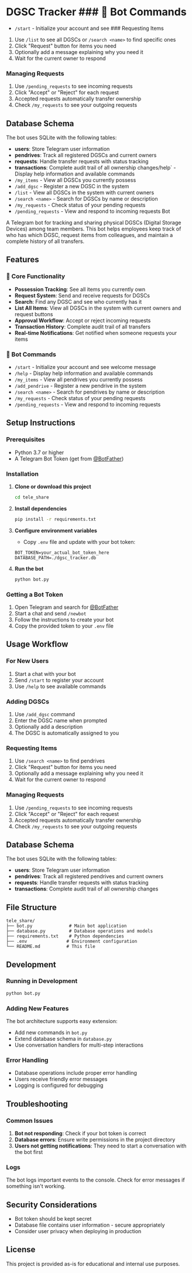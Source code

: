 # DGSC Tracker ### 🔧 Bot Commands
- `/start` - Initialize your account and see ### Requesting Items
1. Use `/list` to see all DGSCs or `/search <name>` to find specific ones
2. Click "Request" button for items you need
3. Optionally add a message explaining why you need it
4. Wait for the current owner to respond

### Managing Requests
1. Use `/pending_requests` to see incoming requests
2. Click "Accept" or "Reject" for each request
3. Accepted requests automatically transfer ownership
4. Check `/my_requests` to see your outgoing requests

## Database Schema

The bot uses SQLite with the following tables:

- **users**: Store Telegram user information
- **pendrives**: Track all registered DGSCs and current owners  
- **requests**: Handle transfer requests with status tracking
- **transactions**: Complete audit trail of all ownership changes/help` - Display help information and available commands
- `/my_items` - View all DGSCs you currently possess
- `/add_dgsc` - Register a new DGSC in the system
- `/list` - View all DGSCs in the system with current owners
- `/search <name>` - Search for DGSCs by name or description
- `/my_requests` - Check status of your pending requests
- `/pending_requests` - View and respond to incoming requests Bot

A Telegram bot for tracking and sharing physical DGSCs (Digital Storage Devices) among team members. This bot helps employees keep track of who has which DGSC, request items from colleagues, and maintain a complete history of all transfers.

## Features

### 🎯 Core Functionality
- **Possession Tracking**: See all items you currently own
- **Request System**: Send and receive requests for DGSCs
- **Search**: Find any DGSC and see who currently has it
- **List All Items**: View all DGSCs in the system with current owners and request buttons
- **Approval Workflow**: Accept or reject incoming requests
- **Transaction History**: Complete audit trail of all transfers
- **Real-time Notifications**: Get notified when someone requests your items

### 🔧 Bot Commands
- `/start` - Initialize your account and see welcome message
- `/help` - Display help information and available commands
- `/my_items` - View all pendrives you currently possess
- `/add_pendrive` - Register a new pendrive in the system
- `/search <name>` - Search for pendrives by name or description
- `/my_requests` - Check status of your pending requests
- `/pending_requests` - View and respond to incoming requests

## Setup Instructions

### Prerequisites
- Python 3.7 or higher
- A Telegram Bot Token (get from [@BotFather](https://t.me/botfather))

### Installation

1. **Clone or download this project**
   ```bash
   cd tele_share
   ```

2. **Install dependencies**
   ```bash
   pip install -r requirements.txt
   ```

3. **Configure environment variables**
   - Copy `.env` file and update with your bot token:
   ```
   BOT_TOKEN=your_actual_bot_token_here
   DATABASE_PATH=./dgsc_tracker.db
   ```

4. **Run the bot**
   ```bash
   python bot.py
   ```

### Getting a Bot Token
1. Open Telegram and search for [@BotFather](https://t.me/botfather)
2. Start a chat and send `/newbot`
3. Follow the instructions to create your bot
4. Copy the provided token to your `.env` file

## Usage Workflow

### For New Users
1. Start a chat with your bot
2. Send `/start` to register your account
3. Use `/help` to see available commands

### Adding DGSCs
1. Use `/add_dgsc` command
2. Enter the DGSC name when prompted
3. Optionally add a description
4. The DGSC is automatically assigned to you

### Requesting Items
1. Use `/search <name>` to find pendrives
2. Click "Request" button for items you need
3. Optionally add a message explaining why you need it
4. Wait for the current owner to respond

### Managing Requests
1. Use `/pending_requests` to see incoming requests
2. Click "Accept" or "Reject" for each request
3. Accepted requests automatically transfer ownership
4. Check `/my_requests` to see your outgoing requests

## Database Schema

The bot uses SQLite with the following tables:

- **users**: Store Telegram user information
- **pendrives**: Track all registered pendrives and current owners  
- **requests**: Handle transfer requests with status tracking
- **transactions**: Complete audit trail of all ownership changes

## File Structure

```
tele_share/
├── bot.py              # Main bot application
├── database.py         # Database operations and models
├── requirements.txt    # Python dependencies
├── .env               # Environment configuration
└── README.md          # This file
```

## Development

### Running in Development
```bash
python bot.py
```

### Adding New Features
The bot architecture supports easy extension:
- Add new commands in `bot.py`
- Extend database schema in `database.py`
- Use conversation handlers for multi-step interactions

### Error Handling
- Database operations include proper error handling
- Users receive friendly error messages
- Logging is configured for debugging

## Troubleshooting

### Common Issues
1. **Bot not responding**: Check if your bot token is correct
2. **Database errors**: Ensure write permissions in the project directory
3. **Users not getting notifications**: They need to start a conversation with the bot first

### Logs
The bot logs important events to the console. Check for error messages if something isn't working.

## Security Considerations

- Bot token should be kept secret
- Database file contains user information - secure appropriately
- Consider user privacy when deploying in production

## License

This project is provided as-is for educational and internal use purposes.
